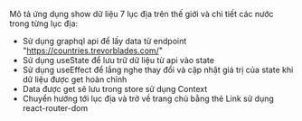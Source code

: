 Mô tả ứng dụng show dữ liệu 7 lục địa trên thế giới và chi tiết các nước trong từng lục địa:
- Sử dụng graphql api để lấy data từ endpoint "https://countries.trevorblades.com/"
- Sử dụng useState để lưu trữ dữ liệu từ api vào state
- Sử dụng useEffect để lắng nghe thay đổi và cập nhật giá trị của state khi dữ liệu được get hoàn chỉnh
- Data được get sẽ lưu trong store sử dụng Context
- Chuyển hướng tới lục địa và trở về trang chủ bằng thẻ Link sử dụng react-router-dom
